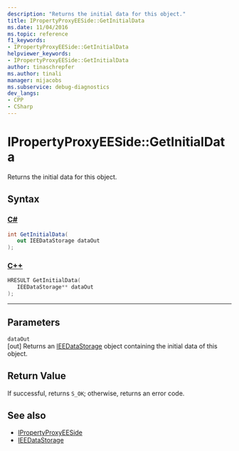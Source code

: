 ```yaml
---
description: "Returns the initial data for this object."
title: IPropertyProxyEESide::GetInitialData
ms.date: 11/04/2016
ms.topic: reference
f1_keywords:
- IPropertyProxyEESide::GetInitialData
helpviewer_keywords:
- IPropertyProxyEESide::GetInitialData
author: tinaschrepfer
ms.author: tinali
manager: mijacobs
ms.subservice: debug-diagnostics
dev_langs:
- CPP
- CSharp
---
```

# IPropertyProxyEESide::GetInitialData

Returns the initial data for this object.

## Syntax

### [C#](#tab/csharp)
```csharp
int GetInitialData(
   out IEEDataStorage dataOut
);
```
### [C++](#tab/cpp)
```cpp
HRESULT GetInitialData(
   IEEDataStorage** dataOut
);
```
---

## Parameters
`dataOut`\
[out] Returns an [IEEDataStorage](../../../extensibility/debugger/reference/ieedatastorage.md) object containing the initial data of this object.

## Return Value
 If successful, returns `S_OK`; otherwise, returns an error code.

## See also
- [IPropertyProxyEESide](../../../extensibility/debugger/reference/ipropertyproxyeeside.md)
- [IEEDataStorage](../../../extensibility/debugger/reference/ieedatastorage.md)
